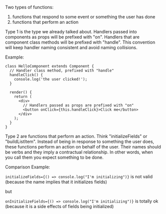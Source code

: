 Two types of functions:
1) functions that respond to some event or something the user has done
2) functions that perform an action

Type 1 is the type we already talked about. Handlers passed into components as props will be prefixed with "on". Handlers that are component class methods will be prefixed with "handle". This convention will keep handler naming consistent and avoid naming collisions.

Example:

```
class HelloComponent extends Component {
  // Handler class method, prefixed with "handle"
  handleClick() {
    console.log('the user clicked!');
  }

  render() {
    return (
      <div>
        // Handlers passed as props are prefixed with "on"
        <button onClick={this.handleClick}>Click me</button>
      </div>
    );
  }
}
```

Type 2 are functions that perform an action. Think "initializeFields" or "buildListItem". Instead of being in response to something the user does, these functions perform an action on behalf of the user. Their names should be verbs and they imply a contractual relationship. In other words, when you call them you expect something to be done.

Comparison Example:

`initializeFields={() => console.log("I'm initializing")}` is not valid (because the name implies that it initializes fields)

but

`onInitializeFields={() => console.log("I'm initializing")}` is totally ok (because it is a side effects of fields being initialized)
